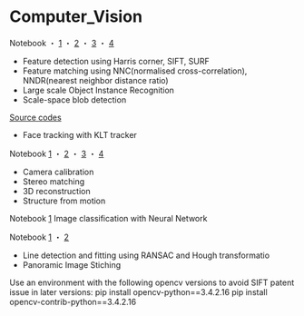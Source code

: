 # Computer_Vision

Notebook  ・  [1](https://github.com/SirongHuang/Computer_Vision/blob/master/exercise4/exercise4.ipynb) ・ [2](https://github.com/SirongHuang/Computer_Vision/blob/master/exercise7/part1.ipynb) ・ [3](https://github.com/SirongHuang/Computer_Vision/blob/master/exercise7/part2.ipynb) ・ [4](https://github.com/SirongHuang/Computer_Vision/blob/master/exercise7/part3.ipynb)
- Feature detection using Harris corner, SIFT, SURF
- Feature matching using NNC(normalised cross-correlation), NNDR(nearest neighbor distance ratio)
- Large scale Object Instance Recognition 
- Scale-space blob detection

[Source codes](https://github.com/SirongHuang/Computer_Vision/tree/master/exercise8)
- Face tracking with KLT tracker

Notebook  [1](https://github.com/SirongHuang/Computer_Vision/blob/master/exercise9/exercise9.ipynb) ・ [2](https://github.com/SirongHuang/Computer_Vision/blob/master/exercise10/exercise10.ipynb) ・ [3](https://github.com/SirongHuang/Computer_Vision/blob/master/exercise11/ExerciseRound11.ipynb) ・ [4](https://github.com/SirongHuang/Computer_Vision/blob/master/exercise11/SfMfrom2viewsDemo.ipynb) 
- Camera calibration
- Stereo matching
- 3D reconstruction
- Structure from motion

Notebook  [1](https://github.com/SirongHuang/Computer_Vision/blob/master/exercise12/ExerciseRound12.ipynb)
Image classification with Neural Network

Notebook  [1](https://github.com/SirongHuang/Computer_Vision/blob/master/exercise5/Exercise5.ipynb) ・ [2](https://github.com/SirongHuang/Computer_Vision/blob/master/exercise6/exercise6.ipynb)
- Line detection and fitting using RANSAC and Hough transformatio
- Panoramic Image Stiching

Use an environment with the following opencv versions to avoid SIFT patent issue in later versions:
pip install opencv-python==3.4.2.16
pip install opencv-contrib-python==3.4.2.16
